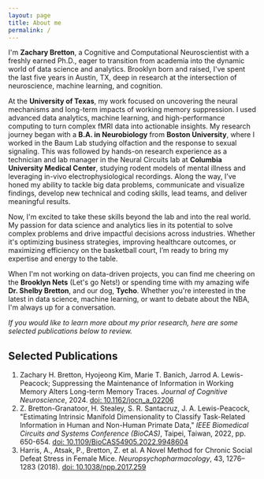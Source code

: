 ```yaml
---
layout: page
title: About me
permalink: /
---
```


I'm **Zachary Bretton**, a Cognitive and Computational Neuroscientist with a freshly earned Ph.D., eager to transition from academia into the dynamic world of data science and analytics. Brooklyn born and raised, I've spent the last five years in Austin, TX, deep in research at the intersection of neuroscience, machine learning, and cognition.

At the **University of Texas**, my work focused on uncovering the neural mechanisms and long-term impacts of working memory suppression. I used advanced data analytics, machine learning, and high-performance computing to turn complex fMRI data into actionable insights. My research journey began with a **B.A. in Neurobiology** from **Boston University**, where I worked in the Baum Lab studying olfaction and the response to sexual signaling. This was followed by hands-on research experience as a technician and lab manager in the Neural Circuits lab at **Columbia University Medical Center**, studying rodent models of mental illness and leveraging in-vivo electrophysiological recordings. Along the way, I’ve honed my ability to tackle big data problems, communicate and visualize findings, develop new technical and coding skills, lead teams, and deliver meaningful results.

Now, I'm excited to take these skills beyond the lab and into the real world. My passion for data science and analytics lies in its potential to solve complex problems and drive impactful decisions across industries. Whether it's optimizing business strategies, improving healthcare outcomes, or maximizing efficiency on the basketball court, I’m ready to bring my expertise and energy to the table.

When I'm not working on data-driven projects, you can find me cheering on the **Brooklyn Nets** (Let's go Nets!) or spending time with my amazing wife **Dr. Shelby Bretton**, and our dog, **Tycho**. Whether you're interested in the latest in data science, machine learning, or want to debate about the NBA, I'm always up for a conversation. 

*If you would like to learn more about my prior research, here are some selected publications below to review.*

## Selected Publications

1. Zachary H. Bretton, Hyojeong Kim, Marie T. Banich, Jarrod A. Lewis-Peacock; Suppressing the Maintenance of Information in Working Memory Alters Long-term Memory Traces. *Journal of Cognitive Neuroscience*, 2024. [doi: 10.1162/jocn_a_02206](https://doi.org/10.1162/jocn_a_02206)
2. Z. Bretton-Granatoor, H. Stealey, S. R. Santacruz, J. A. Lewis-Peacock, "Estimating Intrinsic Manifold Dimensionality to Classify Task-Related Information in Human and Non-Human Primate Data," *IEEE Biomedical Circuits and Systems Conference (BioCAS)*, Taipei, Taiwan, 2022, pp. 650-654. [doi: 10.1109/BioCAS54905.2022.9948604](https://doi.org/10.1109/BioCAS54905.2022.9948604)
3. Harris, A., Atsak, P., Bretton, Z. et al. A Novel Method for Chronic Social Defeat Stress in Female Mice. *Neuropsychopharmacology*, 43, 1276–1283 (2018). [doi: 10.1038/npp.2017.259](https://doi.org/10.1038/npp.2017.259)